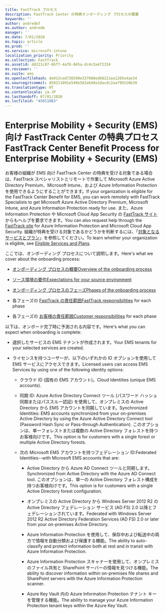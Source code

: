 ```yaml
---
title: FastTrack プロセス
description: FastTrack Center の特典オンボーディング プロセスの概要
keywords: ''
author: andredm7
ms.author: andredm
manager: ''
ms.date: 7/01/2020
ms.topic: article
ms.prod: ''
ms.service: microsoft-intune
localization_priority: Priority
ms.collection: FastTrack
ms.assetid: dd221c87-6bf7-4af8-845a-dc4c3a4f2334
ms.reviewer: ''
ms.suite: ems
ms.openlocfilehash: de013ced738590e337080ed60221ea1205e4ae34
ms.sourcegitcommit: 850211891e549e582e649a1dacdc2aa79b520b39
ms.translationtype: HT
ms.contentlocale: ja-JP
ms.lasthandoff: 07/01/2020
ms.locfileid: "45011083"
---
```

# <a name="fasttrack-center-benefit-process-for-enterprise-mobility--security-ems"></a><span data-ttu-id="091ab-103">Enterprise Mobility + Security (EMS) 向け FastTrack Center の特典プロセス</span><span class="sxs-lookup"><span data-stu-id="091ab-103">FastTrack Center Benefit Process for Enterprise Mobility + Security (EMS)</span></span>
<span data-ttu-id="091ab-104">お客様の組織が EMS 向け FastTrack Center の特典を受ける対象である場合は、FastTrack スペシャリストとリモートで作業して Microsoft Azure Active Directory Premium、Microsoft Intune、および Azure Information Protection を使用できるようにすることができます。</span><span class="sxs-lookup"><span data-stu-id="091ab-104">If your organization is eligible for the FastTrack Center Benefit for EMS, you can work remotely with FastTrack Specialists to get Microsoft Azure Active Directory Premium, Microsoft Intune, and Azure Information Protection ready for use.</span></span> <span data-ttu-id="091ab-105">また、Azure Information Protection や Microsoft Cloud App Security の [FastTrack サイト](https://www.microsoft.com/fasttrack/microsoft-365/ems)からもヘルプを要求できます。</span><span class="sxs-lookup"><span data-stu-id="091ab-105">You can also request help through the [FastTrack site](https://www.microsoft.com/fasttrack/microsoft-365/ems) for Azure Information Protection and Microsoft Cloud App Security.</span></span> <span data-ttu-id="091ab-106">組織が特典を受ける対象であるかどうかを判断するには、「[対象となるサービスとプラン](M365-eligible-services-and-plans.md)」を参照してください。</span><span class="sxs-lookup"><span data-stu-id="091ab-106">To learn whether your organization is eligible, see [Eligible Services and Plans](M365-eligible-services-and-plans.md).</span></span>


<span data-ttu-id="091ab-107">ここでは、オンボーディング プロセスについて説明します。</span><span class="sxs-lookup"><span data-stu-id="091ab-107">Here's what we cover about the onboarding process:</span></span>

-   [<span data-ttu-id="091ab-108">オンボーディング プロセスの概要</span><span class="sxs-lookup"><span data-stu-id="091ab-108">Overview of the onboarding process</span></span>](EMS-fasttrack-benefit-overview.md)

-   [<span data-ttu-id="091ab-109">ソース環境の要件</span><span class="sxs-lookup"><span data-stu-id="091ab-109">Expectations for your source environment</span></span>](EMS-source-environment-expectations.md)

-   [<span data-ttu-id="091ab-110">オンボーディング プロセスのフェーズ</span><span class="sxs-lookup"><span data-stu-id="091ab-110">Phases of the onboarding process</span></span>](EMS-onboarding-phases.md)

-   <span data-ttu-id="091ab-111">各フェーズの [FastTrack の責任範囲](EMS-fasttrack-responsibilities.md)</span><span class="sxs-lookup"><span data-stu-id="091ab-111">[FastTrack responsibilities](EMS-fasttrack-responsibilities.md) for each phase</span></span>

-   <span data-ttu-id="091ab-112">各フェーズの [お客様の責任範囲](EMS-your-responsibilities.md)</span><span class="sxs-lookup"><span data-stu-id="091ab-112">[Customer responsibilities](EMS-your-responsibilities.md) for each phase</span></span>

<span data-ttu-id="091ab-113">以下は、オンボード完了時に予測される内容です。</span><span class="sxs-lookup"><span data-stu-id="091ab-113">Here's what you can expect when onboarding is complete:</span></span>

-   <span data-ttu-id="091ab-114">選択したサービスの EMS テナントが作成されます。</span><span class="sxs-lookup"><span data-stu-id="091ab-114">Your EMS tenants for your selected services are created.</span></span>

-   <span data-ttu-id="091ab-115">ライセンスを持つユーザーが、以下のいずれかの ID オプションを使用して EMS サービスにアクセスできます。</span><span class="sxs-lookup"><span data-stu-id="091ab-115">Licensed users can access EMS Services by using one of the following identity options:</span></span>

    -   <span data-ttu-id="091ab-116">クラウド ID (固有の EMS アカウント)。</span><span class="sxs-lookup"><span data-stu-id="091ab-116">Cloud Identities (unique EMS accounts).</span></span>

    -   <span data-ttu-id="091ab-117">同期 ID: Azure Active Directory Connect ツール (パスワード ハッシュ同期またはパススルー認証) を使用して、オンプレミスの Active Directory から EMS アカウントを同期しています。</span><span class="sxs-lookup"><span data-stu-id="091ab-117">Synchronized Identities: EMS accounts synchronized from your on-premises Active Directory by using the Azure Active Directory Connect tool (Password Hash Sync or Pass-through Authentication).</span></span> <span data-ttu-id="091ab-118">このオプションは、単一フォレストまたは複数の Active Directory フォレストを持つお客様向けです。</span><span class="sxs-lookup"><span data-stu-id="091ab-118">This option is for customers with a single forest or multiple Active Directory forests.</span></span>

    -   <span data-ttu-id="091ab-119">次の Microsoft EMS アカウントを持つフェデレーション ID:</span><span class="sxs-lookup"><span data-stu-id="091ab-119">Federated Identities--with Microsoft EMS accounts that are:</span></span>

        -   <span data-ttu-id="091ab-120">Active Directory から Azure AD Connect ツールと同期します。</span><span class="sxs-lookup"><span data-stu-id="091ab-120">Synchronized from Active Directory with the Azure AD Connect tool.</span></span> <span data-ttu-id="091ab-121">このオプションは、単一の Active Directory フォレスト構成を持つお客様向けです。</span><span class="sxs-lookup"><span data-stu-id="091ab-121">This option is for customers with a single Active Directory forest configuration.</span></span>

        -   <span data-ttu-id="091ab-122">オンプレミスの Active Directory から Windows Server 2012 R2 の Active Directory フェデレーション サービス (AD FS) 2.0 以降とフェデレーションされています。</span><span class="sxs-lookup"><span data-stu-id="091ab-122">Federated with Windows Server 2012 R2 Active Directory Federation Services (AD FS) 2.0 or later from your on-premises Active Directory.</span></span>

        -   <span data-ttu-id="091ab-123">Azure Information Protection を使用して、保存中および転送中の両方で情報を自動分類および保護する機能。</span><span class="sxs-lookup"><span data-stu-id="091ab-123">The ability to auto-classify and protect information both at rest and in transit with Azure Information Protection.</span></span> 

        -   <span data-ttu-id="091ab-124">Azure Information Protection スキャナーを使用して、オンプレミスのファイル共有と SharePoint サーバーの情報を見つける機能。</span><span class="sxs-lookup"><span data-stu-id="091ab-124">The ability to discover information within on-premises file shares and SharePoint servers with the Azure Information Protection scanner.</span></span> 

        -   <span data-ttu-id="091ab-125">Azure Key Vault 内の Azure Information Protection テナント キーを管理する機能。</span><span class="sxs-lookup"><span data-stu-id="091ab-125">The ability to manage your Azure Information Protection tenant keys within the Azure Key Vault.</span></span> 

